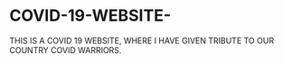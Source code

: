 # COVID-19-WEBSITE-
THIS IS A COVID 19 WEBSITE, WHERE I HAVE GIVEN TRIBUTE TO OUR COUNTRY COVID WARRIORS.
